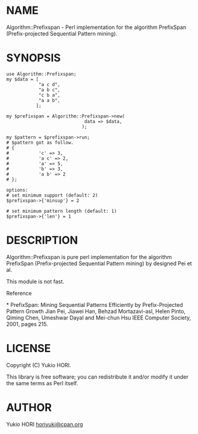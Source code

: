 
# NAME

Algorithm::Prefixspan - Perl implementation for the algorithm PrefixSpan (Prefix-projected Sequential Pattern mining).

# SYNOPSIS

    use Algorithm::Prefixspan;
    my $data = [
                "a c d",
                "a b c",
                "c b a",
                "a a b",
               ];
    
    my $prefixspan = Algorithm::Prefixspan->new(
                                 data => $data,
                                );
    
    my $pattern = $prefixspan->run; 
    # $pattern got as follow.   
    # {
    #           'c' => 3,
    #           'a c' => 2,
    #           'a' => 5,
    #           'b' => 3,
    #           'a b' => 2
    # };

    options:
    # set minimum support (default: 2)
    $prefixspan->{'minsup'} = 2
    
    # set minimum pattern length (default: 1)
    $prefixspan->{'len'} = 1

# DESCRIPTION

Algorithm::Prefixspan is pure perl implementation
for the algorithm PrefixSpan (Prefix-projected Sequential Pattern mining) 
by designed Pei et al.

This module is not fast.

Reference

\* PrefixSpan: Mining Sequential Patterns Efficiently by Prefix-Projected Pattern Growth Jian Pei, Jiawei Han, Behzad Mortazavi-asl, Helen Pinto, Qiming Chen, Umeshwar Dayal and Mei-chun Hsu IEEE Computer Society, 2001, pages 215.

# LICENSE

Copyright (C) Yukio HORI.

This library is free software; you can redistribute it and/or modify
it under the same terms as Perl itself.

# AUTHOR

Yukio HORI <horiyuki@cpan.org>
